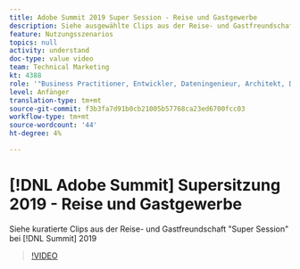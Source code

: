 ```yaml
---
title: Adobe Summit 2019 Super Session - Reise und Gastgewerbe
description: Siehe ausgewählte Clips aus der Reise- und Gastfreundschaftspflege "Super Session" auf Summit 2019
feature: Nutzungsszenarios
topics: null
activity: understand
doc-type: value video
team: Technical Marketing
kt: 4388
role: '"Business Practitioner, Entwickler, Dateningenieur, Architekt, Data Architect, Administrator, Leader"'
level: Anfänger
translation-type: tm+mt
source-git-commit: f3b3fa7d91b0cb21005b57768ca23ed6700fcc03
workflow-type: tm+mt
source-wordcount: '44'
ht-degree: 4%

---
```



# [!DNL Adobe Summit] Supersitzung 2019 - Reise und Gastgewerbe

Siehe kuratierte Clips aus der Reise- und Gastfreundschaft &quot;Super Session&quot; bei [!DNL Summit] 2019

>[!VIDEO](https://video.tv.adobe.com/v/31442/?quality=12)
